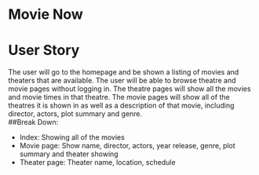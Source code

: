 # Movie Now

# User Story
The user will go to the homepage and be shown a listing of movies and theaters that are available. The user will be able to browse theatre and movie pages without logging in. The theatre pages will show all the movies and movie times in that theatre. 
The movie pages will show all of the theatres it is shown in as well as a description of that movie, including director, actors, plot summary and genre.   
  ##Break Down:
  - Index: Showing all of the movies
  - Movie page: Show name, director, actors, year release, genre, plot summary and theater showing
  - Theater page: Theater name, location, schedule
